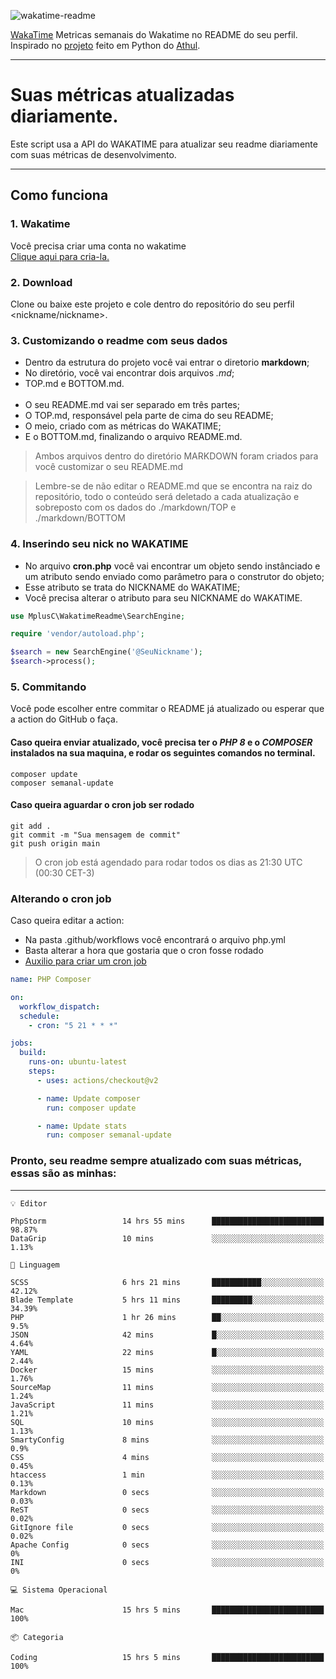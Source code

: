 ![wakatime-readme](https://socialify.git.ci/bymatheus/wakatime-readme/image?description=1&descriptionEditable=M%C3%A9tricas%20semanais%20do%20Wakatime%20no%20seu%20README%20de%20perfil.&font=KoHo&forks=1&language=1&owner=1&pattern=Signal&stargazers=1&theme=Dark)

[WakaTime](https://wakatime.com) Metricas semanais do Wakatime no README do seu perfil. <br>
Inspirado no [projeto](https://github.com/athul/waka-readme) feito em Python do [Athul](https://github.com/athul).
___

# Suas métricas atualizadas diariamente.
Este script usa a API do WAKATIME para atualizar seu readme diariamente com suas métricas de desenvolvimento.

___

## Como funciona

### 1. Wakatime
Você precisa criar uma conta no wakatime <br>
[Clique aqui para cria-la.](https://wakatime.com) 

### 2. Download
Clone ou baixe este projeto e cole dentro do repositório do seu perfil <nickname/nickname>.

### 3. Customizando o readme com seus dados
- Dentro da estrutura do projeto você vai entrar o diretorio **markdown**;  
- No diretório, você vai encontrar dois arquivos *.md*;
- TOP.md e BOTTOM.md.
<br><br>
- O seu README.md vai ser separado em três partes; 
- O TOP.md, responsável pela parte de cima do seu README;
- O meio, criado com as métricas do WAKATIME;
- E o BOTTOM.md, finalizando o arquivo README.md.<br>

> Ambos arquivos dentro do diretório MARKDOWN foram criados para você customizar o seu README.md

> Lembre-se de não editar o README.md que se encontra na raiz do repositório, todo o conteúdo será deletado a cada atualização e sobreposto com os dados do ./markdown/TOP e ./markdown/BOTTOM

### 4. Inserindo seu nick no WAKATIME
- No arquivo **cron.php** você vai encontrar um objeto sendo instânciado e um atributo sendo enviado como parâmetro para o construtor do objeto;
- Esse atributo se trata do NICKNAME do WAKATIME;
- Você precisa alterar o atributo para seu NICKNAME do WAKATIME.

```php
use MplusC\WakatimeReadme\SearchEngine;

require 'vendor/autoload.php';

$search = new SearchEngine('@SeuNickname');
$search->process();
```

### 5. Commitando
Você pode escolher entre commitar o README já atualizado ou esperar que a action do GitHub o faça. <br>

#### Caso queira enviar atualizado, você precisa ter o *PHP 8* e o *COMPOSER* instalados na sua maquina, e rodar os seguintes comandos no terminal.
```composer
composer update
composer semanal-update 
```

#### Caso queira aguardar o cron job ser rodado 
```git 
git add .
git commit -m "Sua mensagem de commit"
git push origin main
```

>O cron job está agendado para rodar todos os dias as 21:30 UTC (00:30 CET-3) 

### Alterando o cron job
Caso queira editar a action:

- Na pasta .github/workflows você encontrará o arquivo php.yml
- Basta alterar a hora que gostaria que o cron fosse rodado
- [Auxilio para criar um cron job](https://crontab.guru)

```yml
name: PHP Composer

on:
  workflow_dispatch:
  schedule:
    - cron: "5 21 * * *"

jobs:
  build:
    runs-on: ubuntu-latest
    steps:
      - uses: actions/checkout@v2

      - name: Update composer
        run: composer update

      - name: Update stats
        run: composer semanal-update
```

### Pronto, seu readme sempre atualizado com suas métricas, essas são as minhas:

___
```text
💡 Editor

PhpStorm                 14 hrs 55 mins      █████████████████████████     98.87%
DataGrip                 10 mins             ░░░░░░░░░░░░░░░░░░░░░░░░░      1.13%
```
```text
💬 Linguagem

SCSS                     6 hrs 21 mins       ███████████░░░░░░░░░░░░░░     42.12%
Blade Template           5 hrs 11 mins       █████████░░░░░░░░░░░░░░░░     34.39%
PHP                      1 hr 26 mins        ██░░░░░░░░░░░░░░░░░░░░░░░       9.5%
JSON                     42 mins             █░░░░░░░░░░░░░░░░░░░░░░░░      4.64%
YAML                     22 mins             █░░░░░░░░░░░░░░░░░░░░░░░░      2.44%
Docker                   15 mins             ░░░░░░░░░░░░░░░░░░░░░░░░░      1.76%
SourceMap                11 mins             ░░░░░░░░░░░░░░░░░░░░░░░░░      1.24%
JavaScript               11 mins             ░░░░░░░░░░░░░░░░░░░░░░░░░      1.21%
SQL                      10 mins             ░░░░░░░░░░░░░░░░░░░░░░░░░      1.13%
SmartyConfig             8 mins              ░░░░░░░░░░░░░░░░░░░░░░░░░       0.9%
CSS                      4 mins              ░░░░░░░░░░░░░░░░░░░░░░░░░      0.45%
htaccess                 1 min               ░░░░░░░░░░░░░░░░░░░░░░░░░      0.13%
Markdown                 0 secs              ░░░░░░░░░░░░░░░░░░░░░░░░░      0.03%
ReST                     0 secs              ░░░░░░░░░░░░░░░░░░░░░░░░░      0.02%
GitIgnore file           0 secs              ░░░░░░░░░░░░░░░░░░░░░░░░░      0.02%
Apache Config            0 secs              ░░░░░░░░░░░░░░░░░░░░░░░░░         0%
INI                      0 secs              ░░░░░░░░░░░░░░░░░░░░░░░░░         0%
```
```text
💻 Sistema Operacional

Mac                      15 hrs 5 mins       █████████████████████████       100%
```
```text
📦 Categoria

Coding                   15 hrs 5 mins       █████████████████████████       100%
```

